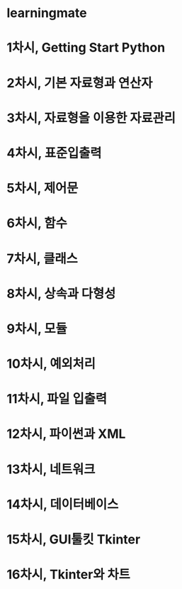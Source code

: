 # learningmate

# 1차시, Getting Start Python

# 2차시, 기본 자료형과 연산자

# 3차시, 자료형을 이용한 자료관리

# 4차시, 표준입출력

# 5차시, 제어문

# 6차시, 함수

# 7차시, 클래스

# 8차시, 상속과 다형성

# 9차시, 모듈

# 10차시, 예외처리

# 11차시, 파일 입출력

# 12차시, 파이썬과 XML

# 13차시, 네트워크

# 14차시, 데이터베이스

# 15차시, GUI툴킷 Tkinter

# 16차시, Tkinter와 차트 
